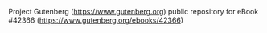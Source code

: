 Project Gutenberg (https://www.gutenberg.org) public repository for eBook #42366 (https://www.gutenberg.org/ebooks/42366)
